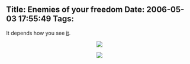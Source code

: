 Title: Enemies of your freedom
Date: 2006-05-03 17:55:49
Tags: 
---
It depends how you see <a target="_blank" href="http://slashdot.org/articles/06/04/30/1255217.shtml">it</a>.

<p align="center"><img src="http://www.fsf.org/photos/rms-sign.jpg"/></p>
<p align="center"><img src="http://www.damog.net/files/misc/rms-sign-auto.png"/></p>
